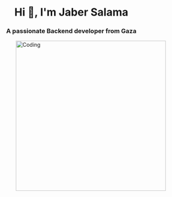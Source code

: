 <h1 align="center">Hi 👋, I'm Jaber Salama</h1>
<h3 align="center">A passionate Backend developer from Gaza</h3>
<img align="right" alt="Coding" width="400" src="https://cdn.dribbble.com/users/1162077/screenshots/3848914/programmer.gif">
